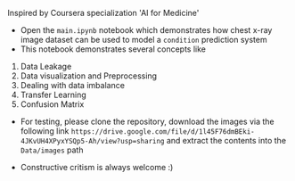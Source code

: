 Inspired by Coursera specialization 'AI for Medicine'

- Open the `main.ipynb` notebook which demonstrates how chest x-ray image dataset can be used to model a `condition` prediction system 
- This notebook demonstrates several concepts like
1. Data Leakage
2. Data visualization and Preprocessing
3. Dealing with data imbalance
4. Transfer Learning
5. Confusion Matrix

- For testing, please clone the repository, download the images via the following link `https://drive.google.com/file/d/1l45F76dmBEki-4JKvUH4XPyxYSQp5-Ah/view?usp=sharing` and extract the contents into the `Data/images` path

- Constructive critism is always welcome :)
